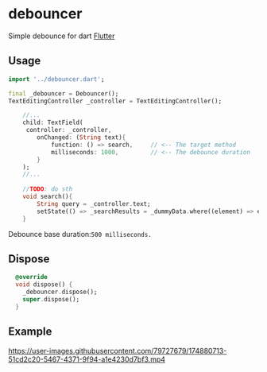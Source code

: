 # debouncer

Simple debounce for dart [Flutter](https://github.com/flutter/flutter)

## Usage

```dart
import '../debouncer.dart';

final _debouncer = Debouncer();
TextEditingController _controller = TextEditingController();

    //...
    child: TextField(
     controller: _controller,
        onChanged: (String text){
            function: () => search,     // <-- The target method
            milliseconds: 1000,         // <-- The debounce duration
        }
    );
    //...
    
    //TODO: do sth
    void search(){
        String query = _controller.text;
        setState(() => _searchResults = _dummyData.where((element) => element.name.toLowerCase().contains(query.toLowerCase())).toList());
    }
```

Debounce base duration:`500 milliseconds.`


## Dispose
```dart
  @override
  void dispose() {
    _debouncer.dispose();
    super.dispose();
  }
```

## Example



https://user-images.githubusercontent.com/79727679/174880713-51cd2c20-5467-4371-9f94-a1e4230d7bf3.mp4

